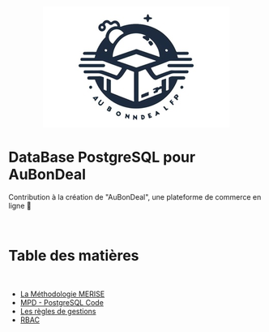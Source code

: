   <p align="center"><img src="pics/AubonDeal.jpg"/></p>

# DataBase PostgreSQL pour AuBonDeal

Contribution à la création de "AuBonDeal", une plateforme de commerce en ligne 🚀
<br><br><br>
# Table des matières

<br>

<ul>
    <li><a href="/Documents/Merise.md">La Méthodologie MERISE</a></li>
    <li><a href="/Documents/MdpPostgreSQL.md">MPD - PostgreSQL Code</a></li>
    <li><a href="/Documents/RegleGestion.md">Les règles de gestions</a></li>
    <li><a href="/Documents/RBAC.md">RBAC</a></li>
</ul>

<br>